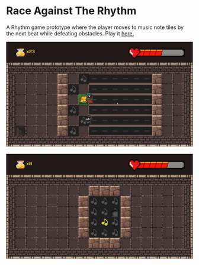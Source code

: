 # Race Against The Rhythm
A Rhythm game prototype where the player moves to music note tiles by the next beat while defeating obstacles. Play it <a href="https://nithisha.itch.io/race-against-the-rhythm">here.</a>

![Gameplay Level 2](https://github.com/nithishakumar/RaceAgainstTheRhythm/blob/main/Gameplay/Level2.gif)
<br>
<br>
![Gameplay Level 1](https://github.com/nithishakumar/RaceAgainstTheRhythm/blob/main/Gameplay/Level1.gif)


